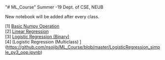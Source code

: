 "# ML_Course" 
Summer -19 Dept. of CSE, NEUB

New notebook will be added after every class. 

[1] [Basic Numpy Operation](https://github.com/nsojib/ML_Course/blob/master/numpy_op.ipynb) <br>
[2] [Linear Regression](https://github.com/nsojib/ML_Course/blob/master/w1LR.ipynb) <br>
[3] [Logistic Regression (Binary) ](https://github.com/nsojib/ML_Course/blob/master/LogisticRegression_simple_py3.ipynb) <br>
[4] [Logistic Regression (Multiclass) ] (https://github.com/nsojib/ML_Course/blob/master/LogisticRegression_simple_py3_oop.ipynb)
